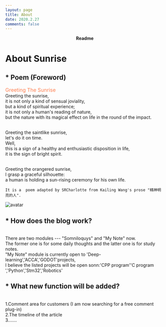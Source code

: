 ```yaml
---
layout: page
title: About 
date: 2020.2.27
comments: false
---
```

    
<center><a ><b>Readme</b></a> </center>

# About Sunrise

## * Poem (Foreword)
<font color=#ff7f50 size=3>Greeting The Sunrise</font>
<br>Greeting the sunrise,
<br>it is not only a kind of sensual joviality,
<br>but a kind of spiritual experience;
<br>it is not only a human's reading of nature,
<br>but the nature with its magical effect on life in the round of the impact.

<br>Greeting the saintlike sunrise,
<br>let's do it on time.
<br>Well,
<br>this is a sign of a healthy and enthusiastic disposition in life,
<br>it is the sign of bright spirit.

<br>Greeting the orangered sunrise,
<br>I grasp a graceful silhouette:
<br>a human is holding a sun-rising ceremony for his own life.

```
It is a  poem adapted by SRCharlotte from Kailing Wang's prose "精神明亮的人".
```

![avatar](https://github.com/SUNRISINGGG/sunrisinggg.github.io/blob/master/assets/img/sunrise.jpg)

## * How does the blog work?
<br>There are two modules --- "Somniloquys" and "My Note" now. 
<br>The former one is for some daily thoughts and the latter one is for study notes.
<br>"My Note" module is currently open to 'Deep-learning','ACCA','GODOT'projects,
<br>I believe the listed projects will be open sonn:'CPP program''C program ','Python','Stm32','Robotics'

## * What new function will be added?
<br>1.Comment area for customers (I am now searching for a free comment plug-in)
<br>2.The timeline of the article
<br>3.......









